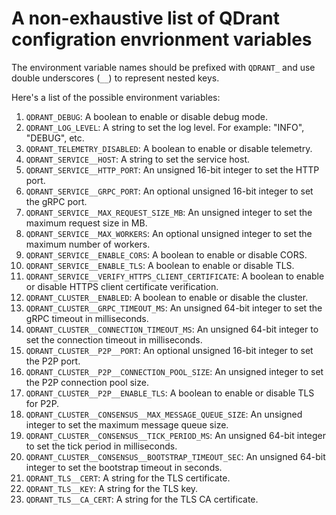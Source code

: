 # A non-exhaustive list of QDrant configration envrionment variables

The environment variable names should be prefixed with `QDRANT_` and use double underscores (`__`) to represent nested keys. 

Here's a list of the possible environment variables:

1. `QDRANT_DEBUG`: A boolean to enable or disable debug mode.
2. `QDRANT_LOG_LEVEL`: A string to set the log level. For example: "INFO", "DEBUG", etc.
3. `QDRANT_TELEMETRY_DISABLED`: A boolean to enable or disable telemetry.
4. `QDRANT_SERVICE__HOST`: A string to set the service host.
5. `QDRANT_SERVICE__HTTP_PORT`: An unsigned 16-bit integer to set the HTTP port.
6. `QDRANT_SERVICE__GRPC_PORT`: An optional unsigned 16-bit integer to set the gRPC port.
7. `QDRANT_SERVICE__MAX_REQUEST_SIZE_MB`: An unsigned integer to set the maximum request size in MB.
8. `QDRANT_SERVICE__MAX_WORKERS`: An optional unsigned integer to set the maximum number of workers.
9. `QDRANT_SERVICE__ENABLE_CORS`: A boolean to enable or disable CORS.
10. `QDRANT_SERVICE__ENABLE_TLS`: A boolean to enable or disable TLS.
11. `QDRANT_SERVICE__VERIFY_HTTPS_CLIENT_CERTIFICATE`: A boolean to enable or disable HTTPS client certificate verification.
12. `QDRANT_CLUSTER__ENABLED`: A boolean to enable or disable the cluster.
13. `QDRANT_CLUSTER__GRPC_TIMEOUT_MS`: An unsigned 64-bit integer to set the gRPC timeout in milliseconds.
14. `QDRANT_CLUSTER__CONNECTION_TIMEOUT_MS`: An unsigned 64-bit integer to set the connection timeout in milliseconds.
15. `QDRANT_CLUSTER__P2P__PORT`: An optional unsigned 16-bit integer to set the P2P port.
16. `QDRANT_CLUSTER__P2P__CONNECTION_POOL_SIZE`: An unsigned integer to set the P2P connection pool size.
17. `QDRANT_CLUSTER__P2P__ENABLE_TLS`: A boolean to enable or disable TLS for P2P.
18. `QDRANT_CLUSTER__CONSENSUS__MAX_MESSAGE_QUEUE_SIZE`: An unsigned integer to set the maximum message queue size.
19. `QDRANT_CLUSTER__CONSENSUS__TICK_PERIOD_MS`: An unsigned 64-bit integer to set the tick period in milliseconds.
20. `QDRANT_CLUSTER__CONSENSUS__BOOTSTRAP_TIMEOUT_SEC`: An unsigned 64-bit integer to set the bootstrap timeout in seconds.
21. `QDRANT_TLS__CERT`: A string for the TLS certificate.
22. `QDRANT_TLS__KEY`: A string for the TLS key.
23. `QDRANT_TLS__CA_CERT`: A string for the TLS CA certificate.
